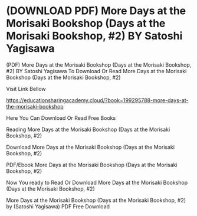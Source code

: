 # (DOWNLOAD PDF) More Days at the Morisaki Bookshop (Days at the Morisaki Bookshop, #2) BY Satoshi Yagisawa
(PDF) More Days at the Morisaki Bookshop (Days at the Morisaki Bookshop, #2) BY Satoshi Yagisawa
To Download Or Read More Days at the Morisaki Bookshop (Days at the Morisaki Bookshop, #2)

Visit Link Bellow

https://educationsharingacademy.cloud/?book=199295788-more-days-at-the-morisaki-bookshop

Here You Can Download Or Read Free Books

Reading More Days at the Morisaki Bookshop (Days at the Morisaki Bookshop, #2)

Download More Days at the Morisaki Bookshop (Days at the Morisaki Bookshop, #2)

PDF/Ebook More Days at the Morisaki Bookshop (Days at the Morisaki Bookshop, #2)

Now You ready to Read Or Download More Days at the Morisaki Bookshop (Days at the Morisaki Bookshop, #2)

More Days at the Morisaki Bookshop (Days at the Morisaki Bookshop, #2) by (Satoshi Yagisawa) PDF Free Download
